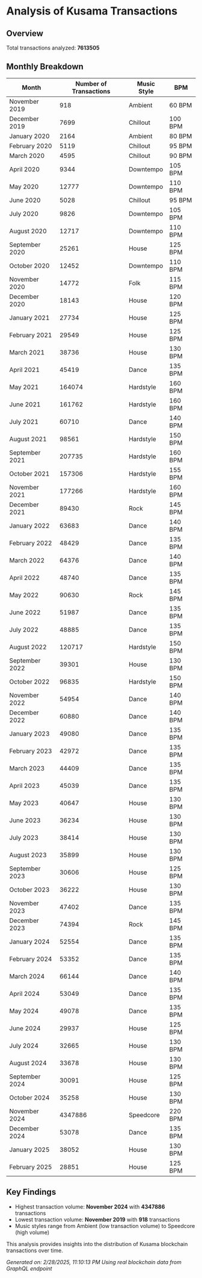 # Analysis of Kusama Transactions

## Overview
Total transactions analyzed: **7613505**

## Monthly Breakdown

| Month | Number of Transactions | Music Style | BPM |
|-------|------------------------|-------------|-----|
| November 2019 | 918 | Ambient | 60 BPM |
| December 2019 | 7699 | Chillout | 100 BPM |
| January 2020 | 2164 | Ambient | 80 BPM |
| February 2020 | 5119 | Chillout | 95 BPM |
| March 2020 | 4595 | Chillout | 90 BPM |
| April 2020 | 9344 | Downtempo | 105 BPM |
| May 2020 | 12777 | Downtempo | 110 BPM |
| June 2020 | 5028 | Chillout | 95 BPM |
| July 2020 | 9826 | Downtempo | 105 BPM |
| August 2020 | 12717 | Downtempo | 110 BPM |
| September 2020 | 25261 | House | 125 BPM |
| October 2020 | 12452 | Downtempo | 110 BPM |
| November 2020 | 14772 | Folk | 115 BPM |
| December 2020 | 18143 | House | 120 BPM |
| January 2021 | 27734 | House | 125 BPM |
| February 2021 | 29549 | House | 125 BPM |
| March 2021 | 38736 | House | 130 BPM |
| April 2021 | 45419 | Dance | 135 BPM |
| May 2021 | 164074 | Hardstyle | 160 BPM |
| June 2021 | 161762 | Hardstyle | 160 BPM |
| July 2021 | 60710 | Dance | 140 BPM |
| August 2021 | 98561 | Hardstyle | 150 BPM |
| September 2021 | 207735 | Hardstyle | 160 BPM |
| October 2021 | 157306 | Hardstyle | 155 BPM |
| November 2021 | 177266 | Hardstyle | 160 BPM |
| December 2021 | 89430 | Rock | 145 BPM |
| January 2022 | 63683 | Dance | 140 BPM |
| February 2022 | 48429 | Dance | 135 BPM |
| March 2022 | 64376 | Dance | 140 BPM |
| April 2022 | 48740 | Dance | 135 BPM |
| May 2022 | 90630 | Rock | 145 BPM |
| June 2022 | 51987 | Dance | 135 BPM |
| July 2022 | 48885 | Dance | 135 BPM |
| August 2022 | 120717 | Hardstyle | 150 BPM |
| September 2022 | 39301 | House | 130 BPM |
| October 2022 | 96835 | Hardstyle | 150 BPM |
| November 2022 | 54954 | Dance | 140 BPM |
| December 2022 | 60880 | Dance | 140 BPM |
| January 2023 | 49080 | Dance | 135 BPM |
| February 2023 | 42972 | Dance | 135 BPM |
| March 2023 | 44409 | Dance | 135 BPM |
| April 2023 | 45039 | Dance | 135 BPM |
| May 2023 | 40647 | House | 130 BPM |
| June 2023 | 36234 | House | 130 BPM |
| July 2023 | 38414 | House | 130 BPM |
| August 2023 | 35899 | House | 130 BPM |
| September 2023 | 30606 | House | 125 BPM |
| October 2023 | 36222 | House | 130 BPM |
| November 2023 | 47402 | Dance | 135 BPM |
| December 2023 | 74394 | Rock | 145 BPM |
| January 2024 | 52554 | Dance | 135 BPM |
| February 2024 | 53352 | Dance | 135 BPM |
| March 2024 | 66144 | Dance | 140 BPM |
| April 2024 | 53049 | Dance | 135 BPM |
| May 2024 | 49078 | Dance | 135 BPM |
| June 2024 | 29937 | House | 125 BPM |
| July 2024 | 32665 | House | 130 BPM |
| August 2024 | 33678 | House | 130 BPM |
| September 2024 | 30091 | House | 125 BPM |
| October 2024 | 35258 | House | 130 BPM |
| November 2024 | 4347886 | Speedcore | 220 BPM |
| December 2024 | 53078 | Dance | 135 BPM |
| January 2025 | 38052 | House | 130 BPM |
| February 2025 | 28851 | House | 125 BPM |

## Key Findings
- Highest transaction volume: **November 2024** with **4347886** transactions
- Lowest transaction volume: **November 2019** with **918** transactions
- Music styles range from Ambient (low transaction volume) to Speedcore (high volume)

This analysis provides insights into the distribution of Kusama blockchain transactions over time.

*Generated on: 2/28/2025, 11:10:13 PM*
*Using real blockchain data from GraphQL endpoint*

